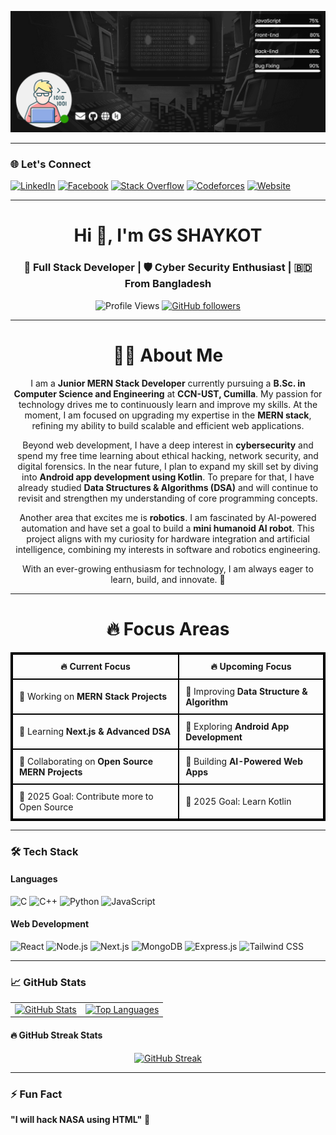 ![GitHub Banner](https://github.com/gs-shaykot/gs-logo/blob/main/NewBanner.gif)

---

### 🌐 Let's Connect
[![LinkedIn](https://img.shields.io/badge/-LinkedIn-0077B5?style=for-the-badge&logo=linkedin&logoColor=white)](https://linkedin.com/in/gsshaykot)
[![Facebook](https://img.shields.io/badge/-Facebook-1877F2?style=for-the-badge&logo=facebook&logoColor=white)](https://facebook.com/gsshaykot)
[![Stack Overflow](https://img.shields.io/badge/-Stack%20Overflow-F58025?style=for-the-badge&logo=stack-overflow&logoColor=white)](https://stackoverflow.com/users/11073817)
[![Codeforces](https://img.shields.io/badge/-Codeforces-1F8ACB?style=for-the-badge&logo=codeforces&logoColor=white)](https://codeforces.com/profile/_gsgo_)
[![Website](https://img.shields.io/badge/-Portfolio-000000?style=for-the-badge&logo=vercel&logoColor=white)](https://gsshaykot.tech)

---

<h1 align="center">Hi 👋, I'm GS SHAYKOT</h1>
<h3 align="center">🚀 Full Stack Developer | 🛡️ Cyber Security Enthusiast | 🇧🇩 From Bangladesh</h3> 

<p align="center">
  <img src="https://komarev.com/ghpvc/?username=gs-shaykot&label=Profile%20views&color=0e75b6&style=flat" alt="Profile Views" /> 
  <a href="https://github.com/gs-shaykot?tab=followers">
    <img alt="GitHub followers" src="https://img.shields.io/github/followers/gs-shaykot?color=green&logo=github">
  </a>
</p>

---

<h1 align="center">👨‍💻 About Me</h1> 

<div align="center">

I am a **Junior MERN Stack Developer** currently pursuing a **B.Sc. in Computer Science and Engineering** at **CCN-UST, Cumilla**. My passion for technology drives me to continuously learn and improve my skills. At the moment, I am focused on upgrading my expertise in the **MERN stack**, refining my ability to build scalable and efficient web applications.  

Beyond web development, I have a deep interest in **cybersecurity** and spend my free time learning about ethical hacking, network security, and digital forensics. In the near future, I plan to expand my skill set by diving into **Android app development using Kotlin**. To prepare for that, I have already studied **Data Structures & Algorithms (DSA)** and will continue to revisit and strengthen my understanding of core programming concepts.  

Another area that excites me is **robotics**. I am fascinated by AI-powered automation and have set a goal to build a **mini humanoid AI robot**. This project aligns with my curiosity for hardware integration and artificial intelligence, combining my interests in software and robotics engineering.  

With an ever-growing enthusiasm for technology, I am always eager to learn, build, and innovate. 🚀  

</div>

---

<h1 align="center">🔥 Focus Areas</h1>
<div align="center">

<table style="border: 2px solid black; width: 100%;">
  <tr>
    <th style="border: 2px solid black; padding: 10px; text-align: center;">🔥 Current Focus</th>
    <th style="border: 2px solid black; padding: 10px; text-align: center;">🔥 Upcoming Focus</th>
  </tr>
  <tr>
    <td style="border: 2px solid black; padding: 10px;">🔭 Working on <b>MERN Stack Projects</b></td>
    <td style="border: 2px solid black; padding: 10px;">🔭 Improving <b>Data Structure & Algorithm</b></td>
  </tr>
  <tr>
    <td style="border: 2px solid black; padding: 10px;">🌱 Learning <b>Next.js & Advanced DSA</b></td>
    <td style="border: 2px solid black; padding: 10px;">🌱 Exploring <b>Android App Development</b></td>
  </tr>
  <tr>
    <td style="border: 2px solid black; padding: 10px;">👯 Collaborating on <b>Open Source MERN Projects</b></td>
    <td style="border: 2px solid black; padding: 10px;">👯 Building <b>AI-Powered Web Apps</b></td>
  </tr>
  <tr>
    <td style="border: 2px solid black; padding: 10px;">🚀 2025 Goal: Contribute more to Open Source</td>
    <td style="border: 2px solid black; padding: 10px;">🚀 2025 Goal: Learn Kotlin</td>
  </tr>
</table>

</div>

---

### 🛠️ Tech Stack

#### Languages
![C](https://img.shields.io/badge/-C-00599C?style=flat-square&logo=c)
![C++](https://img.shields.io/badge/-C++-00599C?style=flat-square&logo=c%2B%2B)
![Python](https://img.shields.io/badge/-Python-3776AB?style=flat-square&logo=python&logoColor=white)
![JavaScript](https://img.shields.io/badge/-JavaScript-F7DF1E?style=flat-square&logo=javascript&logoColor=black)

#### Web Development
![React](https://img.shields.io/badge/-React-61DAFB?style=flat-square&logo=react&logoColor=black)
![Node.js](https://img.shields.io/badge/-Node.js-339933?style=flat-square&logo=node.js&logoColor=white)
![Next.js](https://img.shields.io/badge/-Next.js-000000?style=flat-square&logo=next.js&logoColor=white)
![MongoDB](https://img.shields.io/badge/-MongoDB-47A248?style=flat-square&logo=mongodb&logoColor=white) 
![Express.js](https://img.shields.io/badge/-Express.js-000000?style=flat-square&logo=express&logoColor=white)
![Tailwind CSS](https://img.shields.io/badge/-Tailwind_CSS-38B2AC?style=flat-square&logo=tailwind-css&logoColor=white)

---

### 📈 GitHub Stats

<table>
  <tr>
    <td>
      <a href="https://github.com/anuraghazra/github-readme-stats">
        <img height="180em" src="https://github-readme-stats.vercel.app/api?username=gs-shaykot&show_icons=true&theme=tokyonight&count_private=true" alt="GitHub Stats"/>
      </a>
    </td>
    <td>
      <a href="https://github.com/anuraghazra/github-readme-stats">
        <img height="180em" src="https://github-readme-stats.vercel.app/api/top-langs/?username=gs-shaykot&layout=compact&theme=tokyonight" alt="Top Languages"/>
      </a>
    </td>
  </tr>
</table>

#### 🔥 GitHub Streak Stats
<p align="center">
  <a href="https://git.io/streak-stats">
    <img src="https://streak-stats.demolab.com?user=gs-shaykot&theme=tokyonight" alt="GitHub Streak"/>
  </a>
</p>

---

### ⚡ Fun Fact
**"I will hack NASA using HTML"** 🔐
